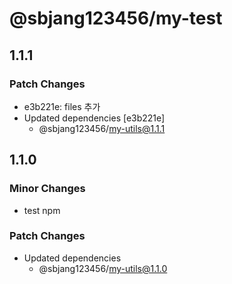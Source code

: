 # @sbjang123456/my-test

## 1.1.1

### Patch Changes

- e3b221e: files 추가
- Updated dependencies [e3b221e]
  - @sbjang123456/my-utils@1.1.1

## 1.1.0

### Minor Changes

- test npm

### Patch Changes

- Updated dependencies
  - @sbjang123456/my-utils@1.1.0
